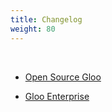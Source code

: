 ```yaml
---
title: Changelog
weight: 80
---
```


<br>

- [Open Source Gloo](./open_source)


- [Gloo Enterprise](./enterprise)

